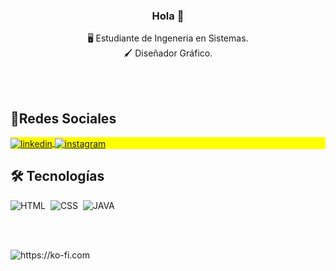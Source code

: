 <h3 align="center">Hola 👋 </h3>

<p align="center">
🖥️ Estudiante de Ingeneria en Sistemas. <br>
🖌️ Diseñador Gráfico.
</p>
<br><br>


## 📱Redes Sociales 

<p align="left" style="background:yellow">

<a href="https://www.linkedin.com/in/kevinramirezz/" target="_blank">
  <img align="center" src="https://img.shields.io/badge/LinkedIn-0077B5?style=for-the-badge&logo=linkedin&logoColor=white" alt="linkedin"/>
</a>
<a href="https://www.instagram.com/devramirezz/" target="_blank">
 <img align="center" src="https://img.shields.io/badge/Instagram-E4405F?style=for-the-badge&logo=instagram&logoColor=white" alt="instagram"/>
</a>
  
</p>

## 🛠 Tecnologías


  
![HTML](https://img.shields.io/badge/HTML5-E34F26?style=for-the-badge&logo=html5&logoColor=white)&nbsp;
![CSS](https://img.shields.io/badge/CSS-239120?&style=for-the-badge&logo=css3&logoColor=white)&nbsp;
![JAVA](https://img.shields.io/badge/Java-ED8B00?style=for-the-badge&logo=openjdk&logoColor=white)&nbsp;


<br><br>
<p><a href="https://ko-fi.com/https://ko-fi.com/kevinramirezz/" target="_blank"> 
  <img align="left" src="https://img.shields.io/badge/Ko--fi-F16061?style=for-the-badge&logo=ko-fi&logoColor=white" alt="https://ko-fi.com" /></a></p><br><br>
